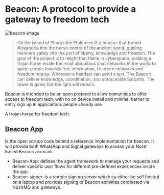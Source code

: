 # Beacon: A protocol to provide a gateway to freedom tech

![beacon-image](https://github.com/user-attachments/assets/fbad331a-acd5-4e6e-8483-5c1f4c13e24d)


> On the island of Pharos the Ptolemies lit a beacon that turned Alexandria into the nerve-centre of the ancient world, guiding mariners safely into the port of liberty, knowledge and freedom.
> The goal of the project is to relight that flame in cyberspace, building a trojan horse inside the most ubiquitous chat networks in the world to guide people towards free information, freedom networks and freedom money. 
> Wherever a handset can send a text, The Beacon can deliver knowledge, coordination, and untraceable Satoshis.
> The tower is gone; but the light will remain.

Beacon is intended to be an open protocol to allow comunities to offer access to freedom tech, with no on device install and minimal barrier to entry sign up in applicaitons people already use. 

A trojan horse for freedom tech. 

## Beacon App 

Is the open soruce code behind a reference implementation for beacon. It will provide both WhatsApp and Signal gateways to access your Nostr based Beacon account. 

- Beacon-App: defines the agent framework to manage your requests and deliver specific user flows for different pre-defined experiences inside the app. 
- Beacon-signer: is a remote signing server which ca either be self hosted on a laptop and provides signing of Beacon activities cordinated via NostrMQ and gateways. 
